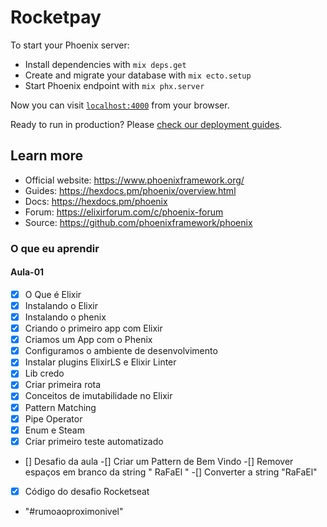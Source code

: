 # Rocketpay

To start your Phoenix server:

  * Install dependencies with `mix deps.get`
  * Create and migrate your database with `mix ecto.setup`
  * Start Phoenix endpoint with `mix phx.server`

Now you can visit [`localhost:4000`](http://localhost:4000) from your browser.

Ready to run in production? Please [check our deployment guides](https://hexdocs.pm/phoenix/deployment.html).

## Learn more

  * Official website: https://www.phoenixframework.org/
  * Guides: https://hexdocs.pm/phoenix/overview.html
  * Docs: https://hexdocs.pm/phoenix
  * Forum: https://elixirforum.com/c/phoenix-forum
  * Source: https://github.com/phoenixframework/phoenix

### O que eu aprendir

#### Aula-01

- [x]  O Que é Elixir
- [x]  Instalando o Elixir
- [x]  Instalando o phenix
- [x]  Criando o primeiro app com Elixir
- [x]  Criamos um App com o Phenix
- [x]  Configuramos o ambiente de desenvolvimento
- [x]  Instalar plugins ElixirLS e Elixir Linter
- [x]  Lib credo
- [x]  Criar primeira rota
- [x]  Conceitos de imutabilidade no Elixir
- [x]  Pattern Matching
- [x]  Pipe Operator
- [x]  Enum e Steam
- [x]  Criar primeiro teste automatizado
- []  Desafio da aula
  -[] Criar um Pattern de Bem Vindo
  -[] Remover espaços em branco da string " RaFaEl  "
  -[] Converter a string "RaFaEl"
- [x]  Código do desafio Rocketseat
  - "#rumoaoproximonivel"